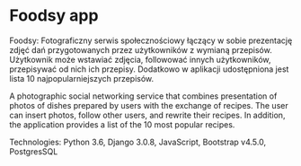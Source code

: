 # Foodsy app
Foodsy:
Fotograficzny serwis społecznościowy łączący w sobie
prezentację zdjęć dań przygotowanych przez użytkowników
z wymianą przepisów.
Użytkownik może wstawiać zdjęcia, followować innych użytkowników, przepisywać od nich ich przepisy.
Dodatkowo w aplikacji udostępniona jest lista 10 najpopularniejszych przepisów. 

A photographic social networking service that combines presentation of photos of dishes 
prepared by users with the exchange of recipes.
The user can insert photos, follow other users, and rewrite their recipes.
In addition, the application provides a list of the 10 most popular recipes.

Technologies:
Python 3.6, Django 3.0.8, JavaScript, Bootstrap v4.5.0, PostgresSQL



